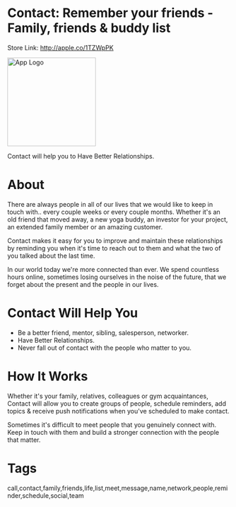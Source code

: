# Contact: Remember your friends - Family, friends & buddy list

Store Link: http://apple.co/1TZWpPK

<img alt="App Logo" width="200px" src="readme_assets/logo.jpeg">


Contact will help you to Have Better Relationships.


# About

There are always people in all of our lives that we would like to keep in touch with.. every couple weeks or every couple months. Whether it's an old friend that moved away, a new yoga buddy, an investor for your project, an extended family member or an amazing customer.

Contact makes it easy for you to improve and maintain these relationships by reminding you when it's time to reach out to them and what the two of you talked about the last time.

In our world today we're more connected than ever. We spend countless hours online, sometimes losing ourselves in the noise of the future, that we forget about the present and the people in our lives.


# Contact Will Help You

- Be a better friend, mentor, sibling, salesperson, networker.
- Have Better Relationships.
- Never fall out of contact with the people who matter to you. 


# How It Works

Whether it's your family, relatives, colleagues or gym acquaintances, Contact will allow you to create groups of people, schedule reminders, add topics & receive push notifications when you've scheduled to make contact.


Sometimes it's difficult to meet people that you genuinely connect with. Keep in touch with them and build a stronger connection with the people that matter.


# Tags
call,contact,family,friends,life,list,meet,message,name,network,people,reminder,schedule,social,team